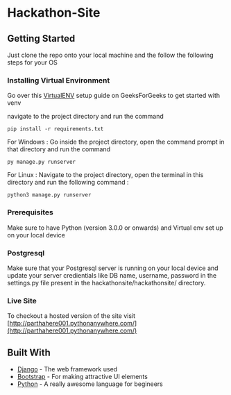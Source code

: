# Hackathon-Site


## Getting Started

Just clone the repo onto your local machine and the follow the following steps for your OS

### Installing Virtual Environment

Go over this [VirtualENV](https://www.geeksforgeeks.org/creating-python-virtual-environment-windows-linux/) setup guide on GeeksForGeeks to get started with venv


navigate to the project directory and run the command
```
pip install -r requirements.txt
```

For Windows :
Go inside the project directory, open the command prompt in that directory and run the command
```
py manage.py runserver
```

For Linux :
Navigate to the project directory, open the terminal in this directory and run the following command :
```
python3 manage.py runserver
```

### Prerequisites

Make sure to have Python (version 3.0.0 or onwards) and Virtual env set up on your local device

### Postgresql

Make sure that your Postgresql server is running on your local device and update your server credientials like DB name, username, password in the settings.py file present in the hackathonsite/hackathonsite/ directory.

### Live Site

To checkout a hosted version of the site visit [http://parthahere001.pythonanywhere.com/](http://parthahere001.pythonanywhere.com/)


## Built With

* [Django](https://www.djangoproject.com/) - The web framework used
* [Bootstrap](https://getbootstrap.com/) - For making attractive UI elements
* [Python](https://www.python.org/) - A really awesome language for begineers


